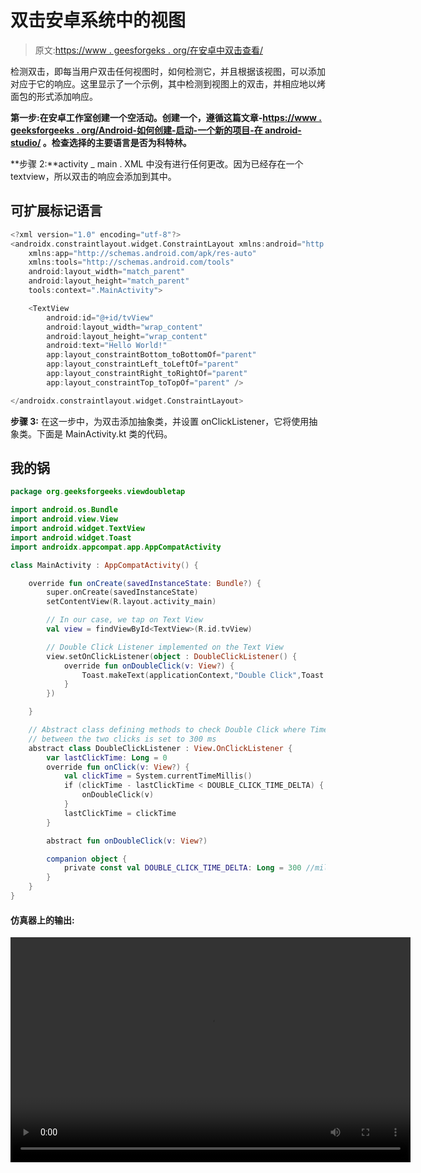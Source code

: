 # 双击安卓系统中的视图

> 原文:[https://www . geesforgeks . org/在安卓中双击查看/](https://www.geeksforgeeks.org/double-tap-on-a-view-in-android/)

检测双击，即每当用户双击任何视图时，如何检测它，并且根据该视图，可以添加对应于它的响应。这里显示了一个示例，其中检测到视图上的双击，并相应地以烤面包的形式添加响应。

**第一步:**在安卓工作室创建一个空活动。创建一个，遵循这篇文章-[https://www . geeksforgeeks . org/Android-如何创建-启动-一个新的项目-在 android-studio/](https://www.geeksforgeeks.org/android-how-to-create-start-a-new-project-in-android-studio/) 。检查选择的主要语言是否为**科特林。**

**步骤 2:**activity _ main . XML 中没有进行任何更改。因为已经存在一个 textview，所以双击的响应会添加到其中。

## 可扩展标记语言

```kt
<?xml version="1.0" encoding="utf-8"?>
<androidx.constraintlayout.widget.ConstraintLayout xmlns:android="http://schemas.android.com/apk/res/android"
    xmlns:app="http://schemas.android.com/apk/res-auto"
    xmlns:tools="http://schemas.android.com/tools"
    android:layout_width="match_parent"
    android:layout_height="match_parent"
    tools:context=".MainActivity">

    <TextView
        android:id="@+id/tvView"
        android:layout_width="wrap_content"
        android:layout_height="wrap_content"
        android:text="Hello World!"
        app:layout_constraintBottom_toBottomOf="parent"
        app:layout_constraintLeft_toLeftOf="parent"
        app:layout_constraintRight_toRightOf="parent"
        app:layout_constraintTop_toTopOf="parent" />

</androidx.constraintlayout.widget.ConstraintLayout>
```

**步骤 3:** 在这一步中，为双击添加抽象类，并设置 onClickListener，它将使用抽象类。下面是 MainActivity.kt 类的代码。

## 我的锅

```kt
package org.geeksforgeeks.viewdoubletap

import android.os.Bundle
import android.view.View
import android.widget.TextView
import android.widget.Toast
import androidx.appcompat.app.AppCompatActivity

class MainActivity : AppCompatActivity() {

    override fun onCreate(savedInstanceState: Bundle?) {
        super.onCreate(savedInstanceState)
        setContentView(R.layout.activity_main)

        // In our case, we tap on Text View
        val view = findViewById<TextView>(R.id.tvView)

        // Double Click Listener implemented on the Text View
        view.setOnClickListener(object : DoubleClickListener() {
            override fun onDoubleClick(v: View?) {
                Toast.makeText(applicationContext,"Double Click",Toast.LENGTH_SHORT).show()
            }
        })

    }

    // Abstract class defining methods to check Double Click where Time Delay 
    // between the two clicks is set to 300 ms
    abstract class DoubleClickListener : View.OnClickListener {
        var lastClickTime: Long = 0
        override fun onClick(v: View?) {
            val clickTime = System.currentTimeMillis()
            if (clickTime - lastClickTime < DOUBLE_CLICK_TIME_DELTA) {
                onDoubleClick(v)
            }
            lastClickTime = clickTime
        }

        abstract fun onDoubleClick(v: View?)

        companion object {
            private const val DOUBLE_CLICK_TIME_DELTA: Long = 300 //milliseconds
        }
    }
}
```

#### 仿真器上的输出:

<video class="wp-video-shortcode" id="video-496607-1" width="640" height="360" preload="metadata" controls=""><source type="video/mp4" src="https://media.geeksforgeeks.org/wp-content/uploads/20201001115121/Screen-Recording-2020-09-23-at-14.39.09.mp4?_=1">[https://media.geeksforgeeks.org/wp-content/uploads/20201001115121/Screen-Recording-2020-09-23-at-14.39.09.mp4](https://media.geeksforgeeks.org/wp-content/uploads/20201001115121/Screen-Recording-2020-09-23-at-14.39.09.mp4)</video>